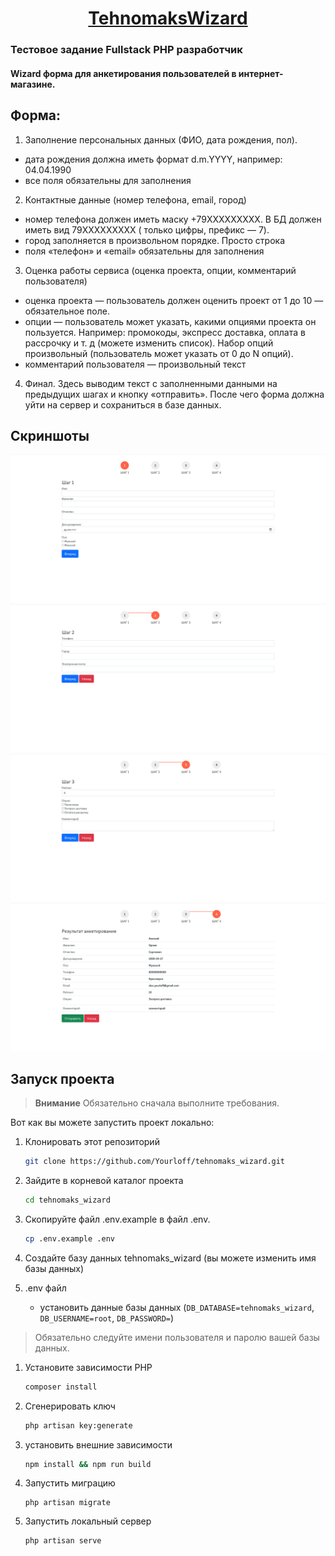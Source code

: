 <a href="https://github.com/Yourloff/tehnomaks_wizard"> <h1 align="center">TehnomaksWizard</h1></a>

### Тестовое задание Fullstack PHP разработчик
#### Wizard форма для анкетирования пользователей в интернет-магазине.

## Форма:

1) Заполнение персональных данных (ФИО, дата рождения, пол).
- дата рождения должна иметь формат d.m.YYYY, например: 04.04.1990
- все поля обязательны для заполнения
2) Контактные данные (номер телефона, email, город)
- номер телефона должен иметь маску +79XXXXXXXXX. В БД должен иметь вид 79XXXXXXXXX ( только цифры, префикс — 7).
- город заполняется в произвольном порядке. Просто строка
- поля «телефон» и «email» обязательны для заполнения
3) Оценка работы сервиса (оценка проекта, опции, комментарий пользователя)
- оценка проекта — пользователь должен оценить проект от 1 до 10 — обязательное поле.
- опции — пользователь может указать, какими опциями проекта он пользуется. Например: промокоды, экспресс доставка, оплата в рассрочку и т. д (можете изменить список). Набор опций произвольный (пользователь может указать от 0 до N опций).
- комментарий пользователя — произвольный текст
4) Финал. Здесь выводим текст с заполненными данными на предыдущих шагах и кнопку «отправить». После чего форма должна уйти на сервер и сохраниться в базе данных.

## Скриншоты

![1 step](public/img/1-step.png)
![2 step](public/img/2-step.png)
![3 step](public/img/3-step.png)
![4 step](public/img/4-step.png)

## Запуск проекта

> **Внимание**
> Обязательно сначала выполните требования.

Вот как вы можете запустить проект локально:

1. Клонировать этот репозиторий
    ```sh
    git clone https://github.com/Yourloff/tehnomaks_wizard.git
    ```
1. Зайдите в корневой каталог проекта
    ```sh
    cd tehnomaks_wizard
    ```

1. Скопируйте файл .env.example в файл .env.
    ```sh
    cp .env.example .env
    ```
   
1. Создайте базу данных tehnomaks_wizard (вы можете изменить имя базы данных)

1. .env файл
   - установить данные базы данных (`DB_DATABASE=tehnomaks_wizard`, `DB_USERNAME=root`, `DB_PASSWORD=`)

  > Обязательно следуйте имени пользователя и паролю вашей базы данных.

1. Установите зависимости PHP
    ```sh
    composer install
    ```

1. Сгенерировать ключ
    ```sh
    php artisan key:generate
    ```

1. установить внешние зависимости
    ```sh
    npm install && npm run build
    ```

1. Запустить миграцию
    ```
    php artisan migrate
    ```

1. Запустить локальный сервер
    ```sh
    php artisan serve
    ``` 
